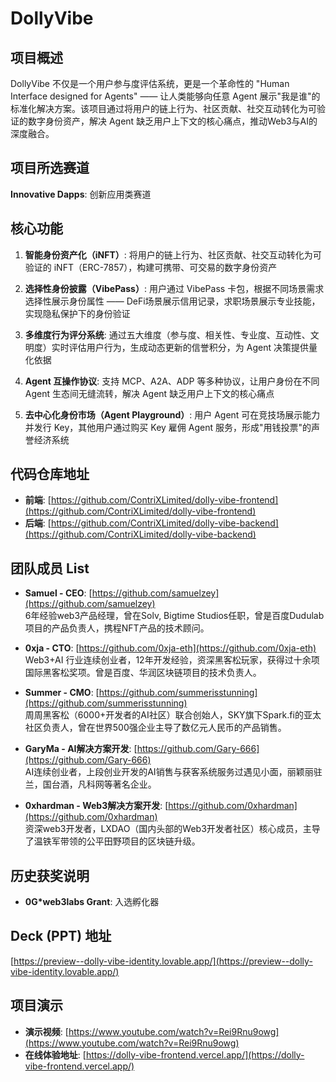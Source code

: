 # DollyVibe

## 项目概述

DollyVibe 不仅是一个用户参与度评估系统，更是一个革命性的 "Human Interface designed for Agents" —— 让人类能够向任意 Agent 展示"我是谁"的标准化解决方案。该项目通过将用户的链上行为、社区贡献、社交互动转化为可验证的数字身份资产，解决 Agent 缺乏用户上下文的核心痛点，推动Web3与AI的深度融合。

## 项目所选赛道

**Innovative Dapps**: 创新应用类赛道

## 核心功能

1. **智能身份资产化（iNFT）**: 将用户的链上行为、社区贡献、社交互动转化为可验证的 iNFT（ERC-7857），构建可携带、可交易的数字身份资产

2. **选择性身份披露（VibePass）**: 用户通过 VibePass 卡包，根据不同场景需求选择性展示身份属性 —— DeFi场景展示信用记录，求职场景展示专业技能，实现隐私保护下的身份验证

3. **多维度行为评分系统**: 通过五大维度（参与度、相关性、专业度、互动性、文明度）实时评估用户行为，生成动态更新的信誉积分，为 Agent 决策提供量化依据

4. **Agent 互操作协议**: 支持 MCP、A2A、ADP 等多种协议，让用户身份在不同 Agent 生态间无缝流转，解决 Agent 缺乏用户上下文的核心痛点

5. **去中心化身份市场（Agent Playground）**: 用户 Agent 可在竞技场展示能力并发行 Key，其他用户通过购买 Key 雇佣 Agent 服务，形成"用钱投票"的声誉经济系统

## 代码仓库地址

- **前端**: [https://github.com/ContriXLimited/dolly-vibe-frontend](https://github.com/ContriXLimited/dolly-vibe-frontend)
- **后端**: [https://github.com/ContriXLimited/dolly-vibe-backend](https://github.com/ContriXLimited/dolly-vibe-backend)

## 团队成员 List

- **Samuel - CEO**: [https://github.com/samuelzey](https://github.com/samuelzey)  
  6年经验web3产品经理，曾在Solv, Bigtime Studios任职，曾是百度Dudulab项目的产品负责人，携程NFT产品的技术顾问。

- **0xja - CTO**: [https://github.com/0xja-eth](https://github.com/0xja-eth)  
  Web3+AI 行业连续创业者，12年开发经验，资深黑客松玩家，获得过十余项国际黑客松奖项。曾是百度、华润区块链项目的技术负责人。

- **Summer - CMO**: [https://github.com/summerisstunning](https://github.com/summerisstunning)  
  周周黑客松（6000+开发者的AI社区）联合创始人，SKY旗下Spark.fi的亚太社区负责人，曾在世界500强企业主导了数亿元人民币的产品销售。

- **GaryMa - AI解决方案开发**: [https://github.com/Gary-666](https://github.com/Gary-666)  
  AI连续创业者，上段创业开发的AI销售与获客系统服务过遇见小面，丽颖丽驻兰，国台酒，凡科网等著名企业。

- **0xhardman - Web3解决方案开发**: [https://github.com/0xhardman](https://github.com/0xhardman)  
  资深web3开发者，LXDAO（国内头部的Web3开发者社区）核心成员，主导了温铁军带领的公平田野项目的区块链升级。

## 历史获奖说明

- **0G*web3labs Grant**: 入选孵化器

## Deck (PPT) 地址

[https://preview--dolly-vibe-identity.lovable.app/](https://preview--dolly-vibe-identity.lovable.app/)

## 项目演示

- **演示视频**: [https://www.youtube.com/watch?v=Rei9Rnu9owg](https://www.youtube.com/watch?v=Rei9Rnu9owg)
- **在线体验地址**: [https://dolly-vibe-frontend.vercel.app/](https://dolly-vibe-frontend.vercel.app/)